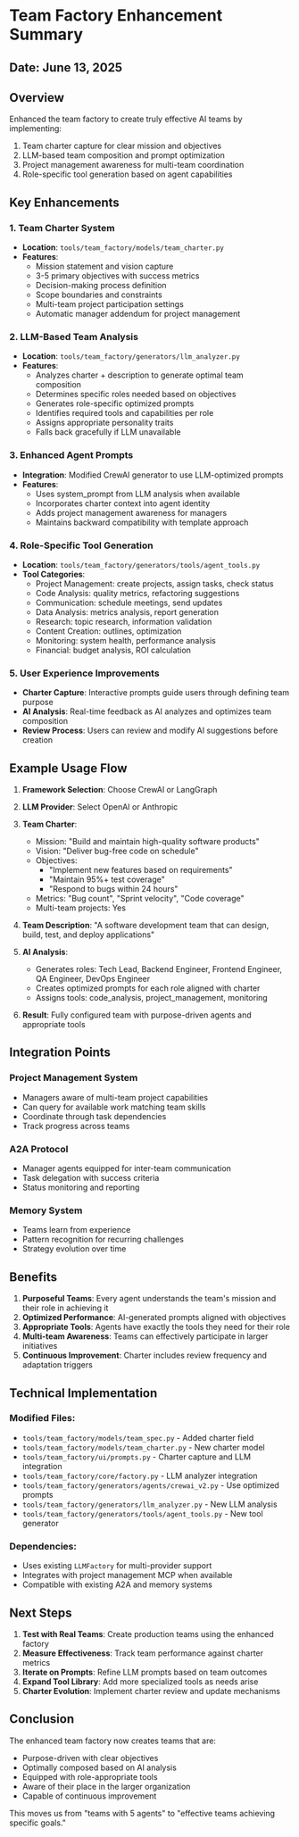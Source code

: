 # Team Factory Enhancement Summary

## Date: June 13, 2025

## Overview
Enhanced the team factory to create truly effective AI teams by implementing:
1. Team charter capture for clear mission and objectives
2. LLM-based team composition and prompt optimization
3. Project management awareness for multi-team coordination
4. Role-specific tool generation based on agent capabilities

## Key Enhancements

### 1. Team Charter System
- **Location**: `tools/team_factory/models/team_charter.py`
- **Features**:
  - Mission statement and vision capture
  - 3-5 primary objectives with success metrics
  - Decision-making process definition
  - Scope boundaries and constraints
  - Multi-team project participation settings
  - Automatic manager addendum for project management

### 2. LLM-Based Team Analysis
- **Location**: `tools/team_factory/generators/llm_analyzer.py`
- **Features**:
  - Analyzes charter + description to generate optimal team composition
  - Determines specific roles needed based on objectives
  - Generates role-specific optimized prompts
  - Identifies required tools and capabilities per role
  - Assigns appropriate personality traits
  - Falls back gracefully if LLM unavailable

### 3. Enhanced Agent Prompts
- **Integration**: Modified CrewAI generator to use LLM-optimized prompts
- **Features**:
  - Uses system_prompt from LLM analysis when available
  - Incorporates charter context into agent identity
  - Adds project management awareness for managers
  - Maintains backward compatibility with template approach

### 4. Role-Specific Tool Generation
- **Location**: `tools/team_factory/generators/tools/agent_tools.py`
- **Tool Categories**:
  - Project Management: create projects, assign tasks, check status
  - Code Analysis: quality metrics, refactoring suggestions
  - Communication: schedule meetings, send updates
  - Data Analysis: metrics analysis, report generation
  - Research: topic research, information validation
  - Content Creation: outlines, optimization
  - Monitoring: system health, performance analysis
  - Financial: budget analysis, ROI calculation

### 5. User Experience Improvements
- **Charter Capture**: Interactive prompts guide users through defining team purpose
- **AI Analysis**: Real-time feedback as AI analyzes and optimizes team composition
- **Review Process**: Users can review and modify AI suggestions before creation

## Example Usage Flow

1. **Framework Selection**: Choose CrewAI or LangGraph
2. **LLM Provider**: Select OpenAI or Anthropic
3. **Team Charter**:
   - Mission: "Build and maintain high-quality software products"
   - Vision: "Deliver bug-free code on schedule"
   - Objectives:
     - "Implement new features based on requirements"
     - "Maintain 95%+ test coverage"
     - "Respond to bugs within 24 hours"
   - Metrics: "Bug count", "Sprint velocity", "Code coverage"
   - Multi-team projects: Yes

4. **Team Description**: "A software development team that can design, build, test, and deploy applications"

5. **AI Analysis**:
   - Generates roles: Tech Lead, Backend Engineer, Frontend Engineer, QA Engineer, DevOps Engineer
   - Creates optimized prompts for each role aligned with charter
   - Assigns tools: code_analysis, project_management, monitoring

6. **Result**: Fully configured team with purpose-driven agents and appropriate tools

## Integration Points

### Project Management System
- Managers aware of multi-team project capabilities
- Can query for available work matching team skills
- Coordinate through task dependencies
- Track progress across teams

### A2A Protocol
- Manager agents equipped for inter-team communication
- Task delegation with success criteria
- Status monitoring and reporting

### Memory System
- Teams learn from experience
- Pattern recognition for recurring challenges
- Strategy evolution over time

## Benefits

1. **Purposeful Teams**: Every agent understands the team's mission and their role in achieving it
2. **Optimized Performance**: AI-generated prompts aligned with objectives
3. **Appropriate Tools**: Agents have exactly the tools they need for their role
4. **Multi-team Awareness**: Teams can effectively participate in larger initiatives
5. **Continuous Improvement**: Charter includes review frequency and adaptation triggers

## Technical Implementation

### Modified Files:
- `tools/team_factory/models/team_spec.py` - Added charter field
- `tools/team_factory/models/team_charter.py` - New charter model
- `tools/team_factory/ui/prompts.py` - Charter capture and LLM integration
- `tools/team_factory/core/factory.py` - LLM analyzer integration
- `tools/team_factory/generators/agents/crewai_v2.py` - Use optimized prompts
- `tools/team_factory/generators/llm_analyzer.py` - New LLM analysis
- `tools/team_factory/generators/tools/agent_tools.py` - New tool generator

### Dependencies:
- Uses existing `LLMFactory` for multi-provider support
- Integrates with project management MCP when available
- Compatible with existing A2A and memory systems

## Next Steps

1. **Test with Real Teams**: Create production teams using the enhanced factory
2. **Measure Effectiveness**: Track team performance against charter metrics
3. **Iterate on Prompts**: Refine LLM prompts based on team outcomes
4. **Expand Tool Library**: Add more specialized tools as needs arise
5. **Charter Evolution**: Implement charter review and update mechanisms

## Conclusion

The enhanced team factory now creates teams that are:
- Purpose-driven with clear objectives
- Optimally composed based on AI analysis
- Equipped with role-appropriate tools
- Aware of their place in the larger organization
- Capable of continuous improvement

This moves us from "teams with 5 agents" to "effective teams achieving specific goals."
